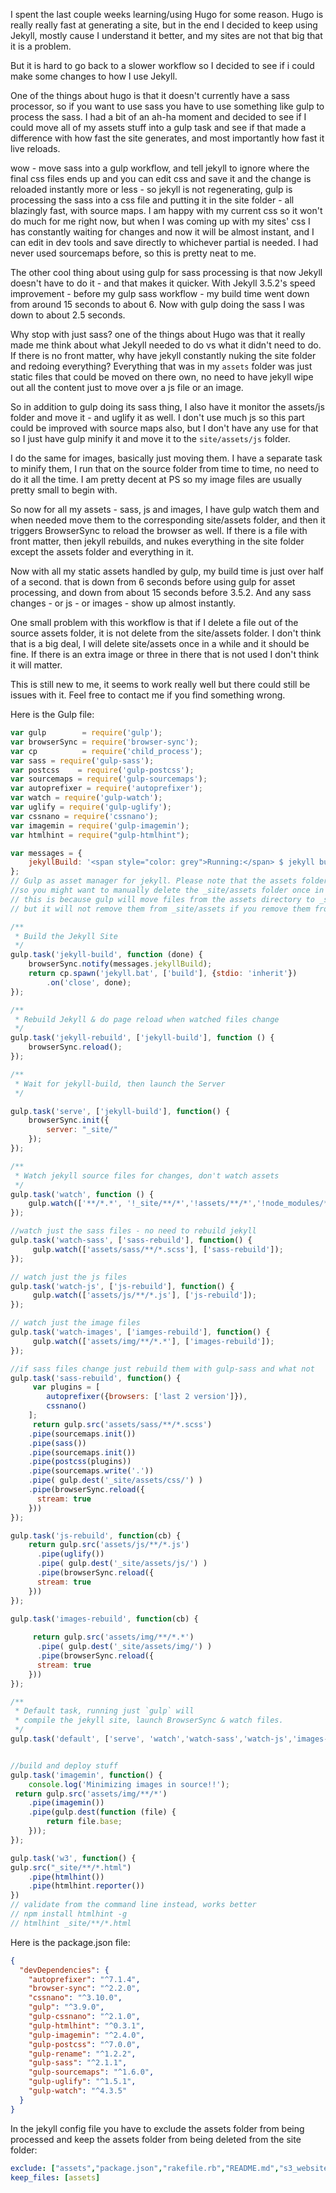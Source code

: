 ---
---

I spent the last couple weeks learning/using Hugo for some reason. Hugo is really really fast at generating a site, but in the end I decided to keep using Jekyll, mostly cause I understand it better, and my sites are not that big that it is a problem.

But it is hard to go back to a slower workflow so I decided to see if i could make some changes to how I use Jekyll.

One of the things about hugo is that it doesn't currently have a sass processor, so if you want to use sass you have to use something like gulp to process the sass. I had a bit of an ah-ha moment and decided to see if I could move all of my assets stuff into a gulp task and see if that made a difference with how fast the site generates, and most importantly how fast it live reloads.

wow - move sass into a gulp workflow, and tell jekyll to ignore where the final css files ends up and you can edit css and save it and the change is reloaded instantly more or less - so jekyll is not regenerating, gulp is processing the sass into a css file and putting it in the site folder - all blazingly fast, with source maps. I am happy with my current css so it won't do much for me right now, but when I was coming up with my sites' css I has constantly waiting for changes and now it will be almost instant, and I can edit in dev tools and save directly to whichever partial is needed. I had never used sourcemaps before, so this is pretty neat to me.

The other cool thing about using gulp for sass processing is that now Jekyll doesn't have to do it - and that makes it quicker. With Jekyll 3.5.2's speed improvement - before my gulp sass workflow -  my build time went down from around 15 seconds to about 6. Now with gulp doing the sass I was down to about 2.5 seconds.

Why stop with just sass? one of the things about Hugo was that it really made me think about what Jekyll needed to do vs what it didn't need to do. If there is no front matter, why have jekyll constantly nuking the site folder and redoing everything? Everything that was in my `assets` folder was just static files that could be moved on there own, no need to have jekyll wipe out all the content just to move over a js file or an image.

So in addition to gulp doing its sass thing, I also have it monitor the assets/js folder and move it - and uglify it as well. I don't use much js so this part could be improved with source maps also, but I don't have any use for that so I just have gulp minify it and move it to the `site/assets/js` folder.

I do the same for images, basically just moving them. I have a separate task to minify them, I run that on the source folder from time to time, no need to do it all the time. I am pretty decent at PS so my image files are usually pretty small to begin with.

So now for all my assets - sass, js and images, I have gulp watch them and when needed move them to the corresponding site/assets folder, and then it triggers BrowserSync to reload the browser as well. If there is a file with front matter, then jekyll rebuilds, and nukes everything in the site folder except the assets folder and everything in it.

Now with all my static assets handled by gulp, my build time is just over half of a second. that is down from 6 seconds before using gulp for asset processing, and down from about 15 seconds before 3.5.2. And any sass changes - or js - or images - show up almost instantly.

One small problem with this workflow is that if I delete a file out of the source assets folder, it is not delete from the site/assets folder.  I don't think that is a big deal, I will delete site/assets once in a while and it should be fine. If there is an extra image or three in there that is not used I don't think it will matter.

This is still new to me, it seems to work really well but there could still be issues with it. Feel free to contact me if you find something wrong.

Here is the Gulp file:

```js
var gulp        = require('gulp');
var browserSync = require('browser-sync');
var cp          = require('child_process');
var sass = require('gulp-sass');
var postcss    = require('gulp-postcss');
var sourcemaps = require('gulp-sourcemaps');
var autoprefixer = require('autoprefixer');
var watch = require('gulp-watch');
var uglify = require('gulp-uglify');
var cssnano = require('cssnano');
var imagemin = require('gulp-imagemin');
var htmlhint = require("gulp-htmlhint");

var messages = {
    jekyllBuild: '<span style="color: grey">Running:</span> $ jekyll build'
};
// Gulp as asset manager for jekyll. Please note that the assets folder is never cleaned
//so you might want to manually delete the _site/assets folder once in a while.
// this is because gulp will move files from the assets directory to _site/assets,
// but it will not remove them from _site/assets if you remove them from assets.

/**
 * Build the Jekyll Site
 */
gulp.task('jekyll-build', function (done) {
    browserSync.notify(messages.jekyllBuild);
    return cp.spawn('jekyll.bat', ['build'], {stdio: 'inherit'})
        .on('close', done);
});

/**
 * Rebuild Jekyll & do page reload when watched files change
 */
gulp.task('jekyll-rebuild', ['jekyll-build'], function () {
    browserSync.reload();
});

/**
 * Wait for jekyll-build, then launch the Server
 */

gulp.task('serve', ['jekyll-build'], function() {
    browserSync.init({
        server: "_site/"
    });
});

/**
 * Watch jekyll source files for changes, don't watch assets
 */
gulp.task('watch', function () {
    gulp.watch(['**/*.*', '!_site/**/*','!assets/**/*','!node_modules/**/*','!.sass-cache/**/*' ], ['jekyll-rebuild']);
});

//watch just the sass files - no need to rebuild jekyll
gulp.task('watch-sass', ['sass-rebuild'], function() {
     gulp.watch(['assets/sass/**/*.scss'], ['sass-rebuild']);
});

// watch just the js files
gulp.task('watch-js', ['js-rebuild'], function() {
     gulp.watch(['assets/js/**/*.js'], ['js-rebuild']);
});

// watch just the image files
gulp.task('watch-images', ['iamges-rebuild'], function() {
     gulp.watch(['assets/img/**/*.*'], ['images-rebuild']);
});

//if sass files change just rebuild them with gulp-sass and what not
gulp.task('sass-rebuild', function() {
     var plugins = [
        autoprefixer({browsers: ['last 2 version']}),
        cssnano()
    ];
     return gulp.src('assets/sass/**/*.scss')
    .pipe(sourcemaps.init())
    .pipe(sass())
    .pipe(sourcemaps.init())
    .pipe(postcss(plugins))
    .pipe(sourcemaps.write('.'))
    .pipe( gulp.dest('_site/assets/css/') )
    .pipe(browserSync.reload({
      stream: true
    }))
});

gulp.task('js-rebuild', function(cb) {
    return gulp.src('assets/js/**/*.js')
      .pipe(uglify())
      .pipe( gulp.dest('_site/assets/js/') )
      .pipe(browserSync.reload({
      stream: true
    }))
});

gulp.task('images-rebuild', function(cb) {
   
     return gulp.src('assets/img/**/*.*')
      .pipe( gulp.dest('_site/assets/img/') )
      .pipe(browserSync.reload({
      stream: true
    }))
});

/**
 * Default task, running just `gulp` will 
 * compile the jekyll site, launch BrowserSync & watch files.
 */
gulp.task('default', ['serve', 'watch','watch-sass','watch-js','images-rebuild']);


//build and deploy stuff
gulp.task('imagemin', function() {
    console.log('Minimizing images in source!!');
 return gulp.src('assets/img/**/*')
    .pipe(imagemin())
    .pipe(gulp.dest(function (file) {
        return file.base;
    }));
});

gulp.task('w3', function() {
gulp.src("_site/**/*.html")
    .pipe(htmlhint())
    .pipe(htmlhint.reporter())
})
// validate from the command line instead, works better
// npm install htmlhint -g
// htmlhint _site/**/*.html

```

Here is the package.json file:

```json
{
  "devDependencies": {
    "autoprefixer": "^7.1.4",
    "browser-sync": "^2.2.0",
    "cssnano": "^3.10.0",
    "gulp": "^3.9.0",
    "gulp-cssnano": "^2.1.0",
    "gulp-htmlhint": "^0.3.1",
    "gulp-imagemin": "^2.4.0",
    "gulp-postcss": "^7.0.0",
    "gulp-rename": "^1.2.2",
    "gulp-sass": "^2.1.1",
    "gulp-sourcemaps": "^1.6.0",
    "gulp-uglify": "^1.5.1",
    "gulp-watch": "^4.3.5"
  }
}

```

In the jekyll config file you have to exclude the assets folder from being processed and keep the assets folder from being deleted from the site folder:

```yaml
exclude: ["assets","package.json","rakefile.rb","README.md","s3_website.yml","node_modules","gulpfile.js"]
keep_files: [assets]   
```
